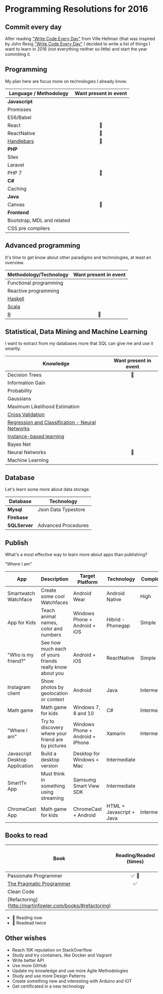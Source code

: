 # Programming Resolutions for 2016

## Commit every day

After reading ["Write Code Every Day"](https://medium.com/@efexen/write-code-every-day-aab8c7c192f5#.il9ia02kd) from Ville Hellman (that was inspired by John Resig ["Write Code Every Day"](http://ejohn.org/blog/write-code-every-day/) I decided to write a list of things I want to learn in 2016 (not everything neither so little) and start the year commiting it.


## Programming

My plan here are focus more on technologies I already  know.

Language / Methodology | Want present in event
-------|:-----------:|
**Javascript** |  |
Promisses |  |
ES6/Babel |  |
React | :loudspeaker: |
ReactNative | :loudspeaker: |
[Handlebars](http://handlebarsjs.com/) | :loudspeaker: |
**PHP** |  |
Silex |  |
Laravel |  |
PHP 7 | :loudspeaker: |
**C#** |  |
Caching | |
**Java** | |
Canvas | :loudspeaker: |
**Frontend** | |
Bootstrap, MDL and related | |
CSS pre compilers |  |


## Advanced programming

It's time to get know about other paradigms and technologies, at least an overview.

Methodology/Technology | Want present in event
-----------------------|:--:|
Functional programming | |
Reactive programming | |
[Haskell](https://www.haskell.org/) | |
[Scala](http://www.scala-lang.org/) | |
[R](https://www.r-project.org/) | :loudspeaker: |


## Statistical, Data Mining and Machine Learning

I want to extract from my databases more that SQL can give me and use it smartly.

Knowledge | Want present in event
----------|:---------------------:
Decision Trees | :loudspeaker: |
Information Gain | |
Probability | |
Gaussians | |
Maximum Likelihood Estimation  | |
[Cross Validation](http://www.autonlab.org/tutorials/overfit10.pdf) | |
[Regression and Classification - Neural Networks](http://www.autonlab.org/tutorials/neural13.pdf) | |
[Instance-based learning](http://www.autonlab.org/tutorials/mbl08.pdf) | |
Bayes Net | |
Neural Networks | :loudspeaker: |
Machine Learning | |


## Database

Let's learn some more about data storage.

Database | Technology
---------|-----------
**Mysql** | Json Data Typestore |
**Firebase** |                  |
**SQLServer**  | Advanced Procedures | 


## Publish

What's a most effective way to learn more about apps than publishing?

"Where I am"

App  | Description | Target Platform | Technology  | Complexity  |
-----|-------------|-----------------|-------------|-------------|
Smartwatch Watchface |  Create some cool Watchfaces  | Android Wear | Android Native | High |
App for Kids | Teach animal names, color and numbers | Windows Phone + Android + iOS |   Hibrid - Phonegap | Simple |
"Who is my friend?" | See how much each of yours friends really know about you | Android + iOS | ReactNative | Simple | 
Instagram client | Show photos by geolocation or context | Android | Java | Intermediate |
Math game | Math game for kids | Windows 7, 8 and 10 | C# | Intermediate |
"Where I am" | Try to discovery where your friend are by pictures | Windows Phone + Android + iPhone | Xamarin |  Intermediate |
Javascript Desktop Application | Build a desktop version | Desktop for Windows + Mac | Intermediate |
SmartTv App | Must think in something using streaming | Samsumg Smart View SDK |  Intermediate  |
ChromeCast App | Math game for kids | ChromeCast + Android | HTML + Javascript + Java | Intermediate |


## Books to read

Book | Reading/Readed (times)  | Want present in a event
-----|:-----------------------:|:-----------------------:
Passionate Programmer | :white_check_mark: :repeat: |  :white_check_mark:
[The Pragmatic Programmer](http://www.pragprog.com/the-pragmatic-programmer) | :white_check_mark: |   :white_check_mark: |
Clean Code |    |   |
[Refactoring] (http://martinfowler.com/books/#refactoring) |    |   |

* :book: Reading now
* :repeat: Readead twice


## Other wishes

* Reach 10K reputation on StackOverflow
* Study and try containers, like Docker and Vagrant
* Write better API
* Use more GitHub
* Update my knowledge and use more Agile Methodologies
* Study and use more Design Patterns
* Create something new and interesting with Arduino and IOT
* Get certificated in a new technology
